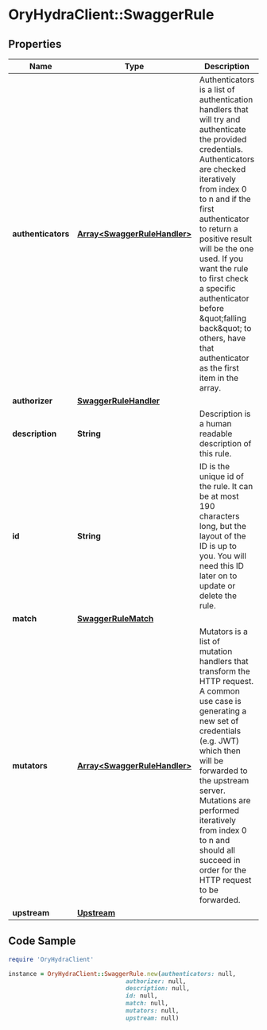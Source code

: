 # OryHydraClient::SwaggerRule

## Properties

Name | Type | Description | Notes
------------ | ------------- | ------------- | -------------
**authenticators** | [**Array&lt;SwaggerRuleHandler&gt;**](SwaggerRuleHandler.md) | Authenticators is a list of authentication handlers that will try and authenticate the provided credentials. Authenticators are checked iteratively from index 0 to n and if the first authenticator to return a positive result will be the one used.  If you want the rule to first check a specific authenticator  before \&quot;falling back\&quot; to others, have that authenticator as the first item in the array. | [optional] 
**authorizer** | [**SwaggerRuleHandler**](SwaggerRuleHandler.md) |  | [optional] 
**description** | **String** | Description is a human readable description of this rule. | [optional] 
**id** | **String** | ID is the unique id of the rule. It can be at most 190 characters long, but the layout of the ID is up to you. You will need this ID later on to update or delete the rule. | [optional] 
**match** | [**SwaggerRuleMatch**](SwaggerRuleMatch.md) |  | [optional] 
**mutators** | [**Array&lt;SwaggerRuleHandler&gt;**](SwaggerRuleHandler.md) | Mutators is a list of mutation handlers that transform the HTTP request. A common use case is generating a new set of credentials (e.g. JWT) which then will be forwarded to the upstream server.  Mutations are performed iteratively from index 0 to n and should all succeed in order for the HTTP request to be forwarded. | [optional] 
**upstream** | [**Upstream**](Upstream.md) |  | [optional] 

## Code Sample

```ruby
require 'OryHydraClient'

instance = OryHydraClient::SwaggerRule.new(authenticators: null,
                                 authorizer: null,
                                 description: null,
                                 id: null,
                                 match: null,
                                 mutators: null,
                                 upstream: null)
```


